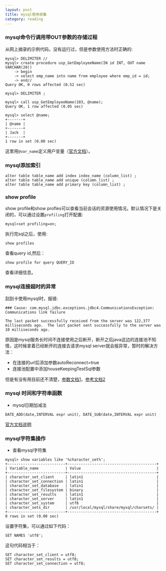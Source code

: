 ```yaml
---
layout: post
title: mysql使用收集
category: reading 
---
```


### mysql命令行调用带OUT参数的存储过程

从网上摘录的示例代码，没有运行过，但是参数使用方法时正确的:  

~~~~
mysql> DELIMITER //
mysql> create procedure usp_GetEmployeeName(IN id INT, OUT name VARCHAR(20))
    -> begin
    -> select emp_name into name from employee where emp_id = id;
    -> end//
Query OK, 0 rows affected (0.52 sec)

mysql> DELIMITER ;

mysql> call usp_GetEmployeeName(103, @name);
Query OK, 1 row affected (0.05 sec)

mysql> select @name;
+-------+
| @name |
+-------+
| Jack  |
+-------+
1 row in set (0.00 sec)
~~~~
这里用`@var_name`定义用户变量（[官方文档](http://dev.mysql.com/doc/refman/5.0/en/user-variables.html)）。

### mysql添加索引   

~~~~
alter table table_name add index index_name (column_list) ;
alter table table_name add unique (column_list) ;
alter table table_name add primary key (column_list) ;
~~~~

### show profile  
show profile和show profles可以查看当前会话的资源使用情况。默认情况下是关闭的，可以通过设置`profiling`打开配置:  

~~~~
mysql>set profiling=on;
~~~~

执行完sql之后，使用:  

~~~~
show profiles
~~~~

查看query id,然后：  

~~~~
show profile for query QUERY_ID
~~~~

查看详细信息。

### mysql连接超时的异常  
刮刮卡使用mysql时，报错:  

~~~~
### Cause: com.mysql.jdbc.exceptions.jdbc4.CommunicationsException: Communications link failure

The last packet successfully received from the server was 122,377 milliseconds ago.  The last packet sent successfully to the server was 10 milliseconds ago.
~~~~

原因是mysql服务长时间不连接使用之后断开，断开之后java这边的连接池不知情，这时候拿着已经断开的连接去请求mysql server就会报异常，暂时的解决方法：  
 * 在连接的url后添加参数autoReconnect=true
 * 连接池配置中添加houseKeepingTestSql参数

但是有没有用目前还不清楚，[参数文档1](http://dev.mysql.com/doc/refman/5.0/en/auto-reconnect.html)，[参考文档2](http://bugs.mysql.com/bug.php?id=5020)

### mysql 时间和字符串函数  
 * mysql日期加减法  

~~~~
DATE_ADD(date,INTERVAL expr unit), DATE_SUB(date,INTERVAL expr unit)
~~~~
[官方文档说明](http://dev.mysql.com/doc/refman/5.0/en/date-and-time-functions.html#function_date-add)

### mysql字符集操作  
 * 查看mysql字符集  

 ~~~~
mysql> show variables like '%character_set%';    
+--------------------------+----------------------------------------+
| Variable_name            | Value                                  |
+--------------------------+----------------------------------------+
| character_set_client     | latin1                                 | 
| character_set_connection | latin1                                 | 
| character_set_database   | latin1                                 | 
| character_set_filesystem | binary                                 | 
| character_set_results    | latin1                                 | 
| character_set_server     | latin1                                 | 
| character_set_system     | utf8                                   | 
| character_sets_dir       | /usr/local/mysql/share/mysql/charsets/ | 
+--------------------------+----------------------------------------+
8 rows in set (0.00 sec)
 ~~~~  

 设置字符集，可以通过如下代码：  

 ~~~~
 SET NAMES 'utf8';
 ~~~~  

 这句代码相当于：  

 ~~~~
 SET character_set_client = utf8;  
 SET character_set_results = utf8;   
 SET character_set_connection = utf8; 
 ~~~~